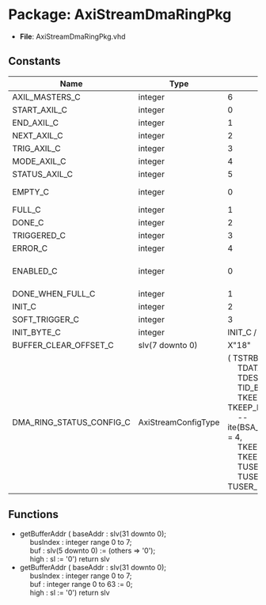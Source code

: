 # Package: AxiStreamDmaRingPkg

- **File**: AxiStreamDmaRingPkg.vhd
## Constants

| Name                     | Type                | Value                                                                                                                                                                                                                                                                                                                                                                                                                                                                                                                                                                                                                     | Description         |
| ------------------------ | ------------------- | ------------------------------------------------------------------------------------------------------------------------------------------------------------------------------------------------------------------------------------------------------------------------------------------------------------------------------------------------------------------------------------------------------------------------------------------------------------------------------------------------------------------------------------------------------------------------------------------------------------------------- | ------------------- |
| AXIL_MASTERS_C           | integer             |  6                                                                                                                                                                                                                                                                                                                                                                                                                                                                                                                                                                                                                        |                     |
| START_AXIL_C             | integer             |  0                                                                                                                                                                                                                                                                                                                                                                                                                                                                                                                                                                                                                        |                     |
| END_AXIL_C               | integer             |  1                                                                                                                                                                                                                                                                                                                                                                                                                                                                                                                                                                                                                        |                     |
| NEXT_AXIL_C              | integer             |  2                                                                                                                                                                                                                                                                                                                                                                                                                                                                                                                                                                                                                        |                     |
| TRIG_AXIL_C              | integer             |  3                                                                                                                                                                                                                                                                                                                                                                                                                                                                                                                                                                                                                        |                     |
| MODE_AXIL_C              | integer             |  4                                                                                                                                                                                                                                                                                                                                                                                                                                                                                                                                                                                                                        |                     |
| STATUS_AXIL_C            | integer             |  5                                                                                                                                                                                                                                                                                                                                                                                                                                                                                                                                                                                                                        |                     |
| EMPTY_C                  | integer             |  0                                                                                                                                                                                                                                                                                                                                                                                                                                                                                                                                                                                                                        |  Status constants   |
| FULL_C                   | integer             |  1                                                                                                                                                                                                                                                                                                                                                                                                                                                                                                                                                                                                                        |                     |
| DONE_C                   | integer             |  2                                                                                                                                                                                                                                                                                                                                                                                                                                                                                                                                                                                                                        |                     |
| TRIGGERED_C              | integer             |  3                                                                                                                                                                                                                                                                                                                                                                                                                                                                                                                                                                                                                        |                     |
| ERROR_C                  | integer             |  4                                                                                                                                                                                                                                                                                                                                                                                                                                                                                                                                                                                                                        |                     |
| ENABLED_C                | integer             |  0                                                                                                                                                                                                                                                                                                                                                                                                                                                                                                                                                                                                                        |  Not currently used |
| DONE_WHEN_FULL_C         | integer             |  1                                                                                                                                                                                                                                                                                                                                                                                                                                                                                                                                                                                                                        |                     |
| INIT_C                   | integer             |  2                                                                                                                                                                                                                                                                                                                                                                                                                                                                                                                                                                                                                        |                     |
| SOFT_TRIGGER_C           | integer             |  3                                                                                                                                                                                                                                                                                                                                                                                                                                                                                                                                                                                                                        |                     |
| INIT_BYTE_C              | integer             |  INIT_C / 8                                                                                                                                                                                                                                                                                                                                                                                                                                                                                                                                                                                                               |                     |
| BUFFER_CLEAR_OFFSET_C    | slv(7 downto 0)     |  X"18"                                                                                                                                                                                                                                                                                                                                                                                                                                                                                                                                                                                                                    |                     |
| DMA_RING_STATUS_CONFIG_C | AxiStreamConfigType |  (       TSTRB_EN_C    => false,<br><span style="padding-left:20px">       TDATA_BYTES_C => 1,<br><span style="padding-left:20px">       TDEST_BITS_C  => 0,<br><span style="padding-left:20px">       TID_BITS_C    => 0,<br><span style="padding-left:20px">       TKEEP_MODE_C  => TKEEP_FIXED_C,<br><span style="padding-left:20px">  --ite(BSA_STREAM_BYTE_WIDTH_G = 4,<br><span style="padding-left:20px"> TKEEP_FIXED_C,<br><span style="padding-left:20px"> TKEEP_COMP_C),<br><span style="padding-left:20px">       TUSER_BITS_C  => 1,<br><span style="padding-left:20px">       TUSER_MODE_C  => TUSER_NONE_C) |                     |
## Functions
- getBufferAddr <font id="function_arguments">( baseAddr : slv(31 downto 0);<br><span style="padding-left:20px"> busIndex : integer range 0 to 7;<br><span style="padding-left:20px"> buf      : slv(5 downto 0) := (others => '0');<br><span style="padding-left:20px"> high     : sl              := '0') </font> <font id="function_return">return slv </font>
- getBufferAddr <font id="function_arguments">( baseAddr : slv(31 downto 0);<br><span style="padding-left:20px"> busIndex : integer range 0 to 7;<br><span style="padding-left:20px"> buf      : integer range 0 to 63 := 0;<br><span style="padding-left:20px"> high     : sl                    := '0') </font> <font id="function_return">return slv </font>

